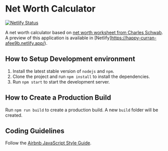 # Net Worth Calculator

[![Netlify Status](https://api.netlify.com/api/v1/badges/7165fc0c-28d9-424c-8e0f-2c9b7c7e8005/deploy-status)](https://app.netlify.com/sites/happy-curran-afee9b/deploys)

A net worth calculator based on [net worth worksheet from Charles Schwab](https://www.schwabmoneywise.com/public/file/P-4038856/Net-Worth-Worksheet.pdf). A preview of this application is available in [Netlify]https://happy-curran-afee9b.netlify.app/).


## How to Setup Development environment

1. Install the latest stable version of `nodejs` and `npm`. 
2. Clone the project and run `npm install` to install the dependencies.
3. Run `npm start` to start the development server.


## How to Create a Production Build

Run `npm run build` to create a production build. A new `build` folder will be created.


## Coding Guidelines

Follow the [Airbnb JavaScript Style Guide](https://github.com/airbnb/javascript).
